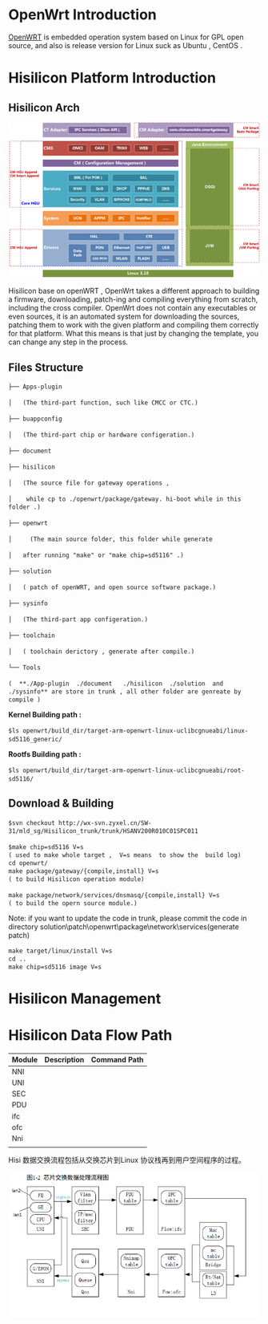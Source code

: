 # OpenWrt Introduction

[OpenWRT](https://openwrt.org/docs/guide-user/start) is embedded operation system  based on Linux for GPL open source, and also is release version for Linux suck as Ubuntu , CentOS . 

# Hisilicon Platform Introduction

## Hisilicon Arch

![hisilicon_arch](img\hisilicon_arch.png)

Hisilicon base on openWRT , OpenWrt takes a different approach to building a firmware, downloading, patch-ing and compiling everything from scratch, including the cross compiler.  OpenWrt does not contain any executables or even sources, it is an automated system for downloading the sources, patching them to work with the given platform and compiling them correctly for that platform. What this means is that just by changing the template, you can change any step in the process.



## Files Structure

```
├── Apps-plugin

│	(The third-part function, such like CMCC or CTC.)

├── buappconfig

│	(The third-part chip or hardware configeration.)

├── document

├── hisilicon

│	(The source file for gateway operations ,

│	 while cp to ./openwrt/package/gateway. hi-boot while in this folder .)

├── openwrt   

│     (The main source folder, this folder while generate 

│	after running "make" or "make chip=sd5116" .)

├── solution

│	( patch of openWRT, and open source software package.)

├── sysinfo

│	(The third-part app configeration.)

├── toolchain

│	( toolchain derictory , generate after compile.)

└── Tools 

(  **./App-plugin  ./document   ./hisilicon  ./solution  and  ./sysinfo** are store in trunk , all other folder are genreate by compile )
```

**Kernel Building path :**

`$ls openwrt/build_dir/target-arm-openwrt-linux-uclibcgnueabi/linux-sd5116_generic/`

**Rootfs Building path :**

`$ls openwrt/build_dir/target-arm-openwrt-linux-uclibcgnueabi/root-sd5116/`

## Download & Building 

```
$svn checkout http://wx-svn.zyxel.cn/SW-31/mld_sg/Hisilicon_trunk/trunk/HSANV200R010C01SPC011

$make chip=sd5116 V=s
( used to make whole target ,  V=s means  to show the  build log)
cd openwrt/
make package/gateway/{compile,install} V=s
( to build Hisilicon operation module)

make package/network/services/dnsmasq/{compile,install} V=s
( to build the opern source module.)
```

Note: if you want to update the code in trunk, please commit the code in directory solution\patch\openwrt\package\network\services\(generate patch)

```
make target/linux/install V=s
cd ..
make chip=sd5116 image V=s
```



# Hisilicon Management





# Hisilicon Data Flow Path

| Module | Description | Command Path |
| ------ | ----------- | ------------ |
| NNI    |             |              |
| UNI    |             |              |
| SEC    |             |              |
| PDU    |             |              |
| ifc    |             |              |
| ofc    |             |              |
| Nni    |             |              |
|        |             |              |

Hisi 数据交换流程包括从交换芯片到Linux 协议栈再到用户空间程序的过程。



![image](img\hisi_data_path.png)